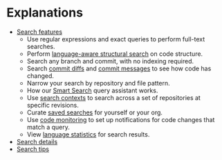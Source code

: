 # Explanations

- [Search features](explanations/features.md)
  - Use regular expressions and exact queries to perform full-text searches.
  - Perform [language-aware structural search](features.md#language-aware-structural-code-search) on code structure.
  - Search any branch and commit, with no indexing required.
  - Search [commit diffs](features.md#commit-diff-search) and [commit messages](features.md#commit-message-search) to see how code has changed.
  - Narrow your search by repository and file pattern.
  - How our [Smart Search](features.md#smart-search) query assistant works.
  - Use [search contexts](features.md#search-contexts) to search across a set of repositories at specific revisions.
  - Curate [saved searches](features.md#saved-searches) for yourself or your org.
  - Use [code monitoring](../../code_monitoring/index.md) to set up notifications for code changes that match a query.
  - View [language statistics](features.md#statistics) for search results.
- [Search details](search_details.md)
- [Search tips](tips.md)
